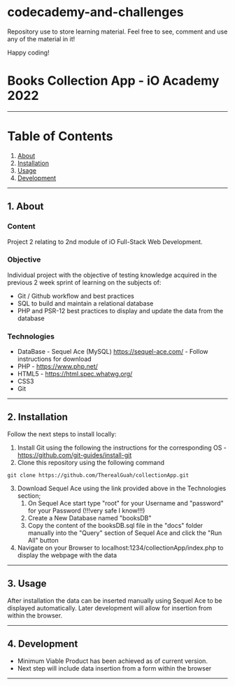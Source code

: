 # codecademy-and-challenges
Repository use to store learning material.
Feel free to see, comment and use any of the material in it!

Happy coding!

# Books Collection App - iO Academy 2022

---
# Table of Contents
1. [About](#1-about)
2. [Installation](#2-installation)
3. [Usage](#3-usage)
4. [Development](#4-development)
---

## 1. About
### Content
Project 2 relating to 2nd module of iO Full-Stack Web Development.

### Objective
Individual project with the objective of testing knowledge acquired in the previous 2 week sprint of learning on the subjects of:
+ Git / Github workflow and best practices
+ SQL to build and maintain a relational database
+ PHP and PSR-12 best practices to display and update the data from the database

### Technologies
+ DataBase  - Sequel Ace (MySQL) https://sequel-ace.com/ - Follow instructions for download
+ PHP - https://www.php.net/
+ HTML5 - https://html.spec.whatwg.org/
+ CSS3
+ Git 

---
## 2. Installation
Follow the next steps to install locally:

1. Install Git using the following the instructions for the corresponding OS - https://github.com/git-guides/install-git
2. Clone this repository using the following command
```
git clone https://github.com/TherealGuah/collectionApp.git
```
3. Download Sequel Ace using the link provided above in the Technologies section;
   1. On Sequel Ace start type "root" for your Username and "password" for your Password (!!!very safe I know!!!)
   2. Create a New Database named "booksDB"
   3. Copy the content of the booksDB.sql file in the "docs" folder manually into the "Query" section of Sequel Ace and click the "Run All" button
4. Navigate on your Browser to localhost:1234/collectionApp/index.php to display the webpage with the data
---

## 3. Usage
After installation the data can be inserted manually using Sequel Ace to be displayed automatically. Later development will allow for insertion from within the browser.

---
## 4. Development
+ Minimum Viable Product has been achieved as of current version.
+ Next step will include data insertion from a form within the browser
---
